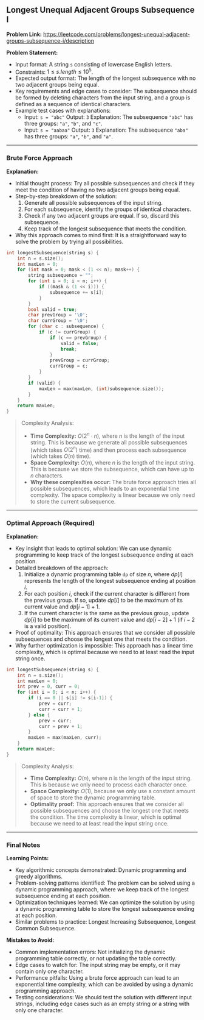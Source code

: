 ## Longest Unequal Adjacent Groups Subsequence I
**Problem Link:** https://leetcode.com/problems/longest-unequal-adjacent-groups-subsequence-i/description

**Problem Statement:**
- Input format: A string `s` consisting of lowercase English letters.
- Constraints: $1 \leq s.length \leq 10^5$.
- Expected output format: The length of the longest subsequence with no two adjacent groups being equal.
- Key requirements and edge cases to consider: The subsequence should be formed by deleting characters from the input string, and a group is defined as a sequence of identical characters.
- Example test cases with explanations:
    - Input: `s = "abc"`
      Output: `3`
      Explanation: The subsequence `"abc"` has three groups: `"a"`, `"b"`, and `"c"`.
    - Input: `s = "aabaa"`
      Output: `3`
      Explanation: The subsequence `"aba"` has three groups: `"a"`, `"b"`, and `"a"`.

---

### Brute Force Approach

**Explanation:**
- Initial thought process: Try all possible subsequences and check if they meet the condition of having no two adjacent groups being equal.
- Step-by-step breakdown of the solution:
  1. Generate all possible subsequences of the input string.
  2. For each subsequence, identify the groups of identical characters.
  3. Check if any two adjacent groups are equal. If so, discard this subsequence.
  4. Keep track of the longest subsequence that meets the condition.
- Why this approach comes to mind first: It is a straightforward way to solve the problem by trying all possibilities.

```cpp
int longestSubsequence(string s) {
    int n = s.size();
    int maxLen = 0;
    for (int mask = 0; mask < (1 << n); mask++) {
        string subsequence = "";
        for (int i = 0; i < n; i++) {
            if ((mask & (1 << i))) {
                subsequence += s[i];
            }
        }
        bool valid = true;
        char prevGroup = '\0';
        char currGroup = '\0';
        for (char c : subsequence) {
            if (c != currGroup) {
                if (c == prevGroup) {
                    valid = false;
                    break;
                }
                prevGroup = currGroup;
                currGroup = c;
            }
        }
        if (valid) {
            maxLen = max(maxLen, (int)subsequence.size());
        }
    }
    return maxLen;
}
```

> Complexity Analysis:
> - **Time Complexity:** $O(2^n \cdot n)$, where $n$ is the length of the input string. This is because we generate all possible subsequences (which takes $O(2^n)$ time) and then process each subsequence (which takes $O(n)$ time).
> - **Space Complexity:** $O(n)$, where $n$ is the length of the input string. This is because we store the subsequence, which can have up to $n$ characters.
> - **Why these complexities occur:** The brute force approach tries all possible subsequences, which leads to an exponential time complexity. The space complexity is linear because we only need to store the current subsequence.

---

### Optimal Approach (Required)

**Explanation:**
- Key insight that leads to optimal solution: We can use dynamic programming to keep track of the longest subsequence ending at each position.
- Detailed breakdown of the approach:
  1. Initialize a dynamic programming table `dp` of size $n$, where $dp[i]$ represents the length of the longest subsequence ending at position $i$.
  2. For each position $i$, check if the current character is different from the previous group. If so, update $dp[i]$ to be the maximum of its current value and $dp[i-1] + 1$.
  3. If the current character is the same as the previous group, update $dp[i]$ to be the maximum of its current value and $dp[i-2] + 1$ (if $i-2$ is a valid position).
- Proof of optimality: This approach ensures that we consider all possible subsequences and choose the longest one that meets the condition.
- Why further optimization is impossible: This approach has a linear time complexity, which is optimal because we need to at least read the input string once.

```cpp
int longestSubsequence(string s) {
    int n = s.size();
    int maxLen = 0;
    int prev = 0, curr = 0;
    for (int i = 0; i < n; i++) {
        if (i == 0 || s[i] != s[i-1]) {
            prev = curr;
            curr = curr + 1;
        } else {
            prev = curr;
            curr = prev + 1;
        }
        maxLen = max(maxLen, curr);
    }
    return maxLen;
}
```

> Complexity Analysis:
> - **Time Complexity:** $O(n)$, where $n$ is the length of the input string. This is because we only need to process each character once.
> - **Space Complexity:** $O(1)$, because we only use a constant amount of space to store the dynamic programming table.
> - **Optimality proof:** This approach ensures that we consider all possible subsequences and choose the longest one that meets the condition. The time complexity is linear, which is optimal because we need to at least read the input string once.

---

### Final Notes

**Learning Points:**
- Key algorithmic concepts demonstrated: Dynamic programming and greedy algorithms.
- Problem-solving patterns identified: The problem can be solved using a dynamic programming approach, where we keep track of the longest subsequence ending at each position.
- Optimization techniques learned: We can optimize the solution by using a dynamic programming table to store the longest subsequence ending at each position.
- Similar problems to practice: Longest Increasing Subsequence, Longest Common Subsequence.

**Mistakes to Avoid:**
- Common implementation errors: Not initializing the dynamic programming table correctly, or not updating the table correctly.
- Edge cases to watch for: The input string may be empty, or it may contain only one character.
- Performance pitfalls: Using a brute force approach can lead to an exponential time complexity, which can be avoided by using a dynamic programming approach.
- Testing considerations: We should test the solution with different input strings, including edge cases such as an empty string or a string with only one character.